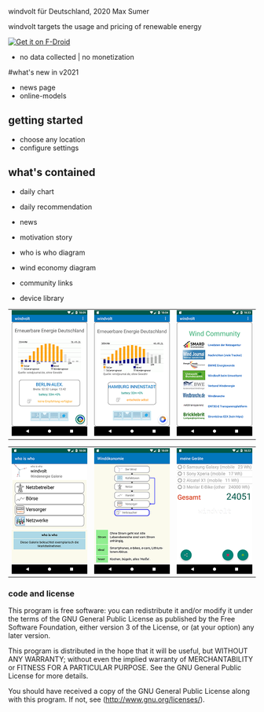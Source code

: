 
windvolt für Deutschland, 2020 Max Sumer

windvolt targets the usage and pricing of renewable energy

[<img src="https://fdroid.gitlab.io/artwork/badge/get-it-on.png"
     alt="Get it on F-Droid"
     height="70">](https://f-droid.org/packages/org.windvolt/)

- no data collected | no monetization


#what's new in v2021
* news page
* online-models


## getting started

* choose any location
* configure settings



## what's contained
* daily chart
* daily recommendation

* news
* motivation story

* who is who diagram
* wind economy diagram

* community links

* device library


<div>
    <table>
        <tr>
            <td>
            <img src="fastlane/metadata/android/de/images/screenshots/screenshot_10.png">
            </td>
            <td>
            <img src="fastlane/metadata/android/de/images/screenshots/screenshot_11.png">
            </td>
            <td>
            <img src="fastlane/metadata/android/de/images/screenshots/screenshot_20.png">
            </td>
        </tr>
    </table>
</div>
<div>
    <table>
        <tr>
            <td>
            <img src="fastlane/metadata/android/de/images/screenshots/screenshot_30.png">
            </td>
            <td>
            <img src="fastlane/metadata/android/de/images/screenshots/screenshot_31.png">
            </td>
            <td>
            <img src="fastlane/metadata/android/de/images/screenshots/screenshot_40.png">
            </td>
        </tr>
    </table>
</div>



### code and license

This program is free software: you can redistribute it and/or modify
it under the terms of the GNU General Public License as published by
the Free Software Foundation, either version 3 of the License, or
(at your option) any later version.

This program is distributed in the hope that it will be useful,
but WITHOUT ANY WARRANTY; without even the implied warranty of
MERCHANTABILITY or FITNESS FOR A PARTICULAR PURPOSE.  See the
GNU General Public License for more details.

You should have received a copy of the GNU General Public License
along with this program.  If not, see (http://www.gnu.org/licenses/).
